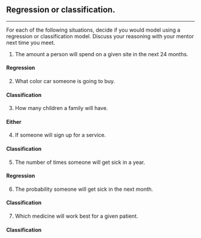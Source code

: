 ## Regression or classification.
___

For each of the following situations, decide if you would model using a regression or classification model. Discuss your reasoning with your mentor next time you meet.

1. The amount a person will spend on a given site in the next 24 months.
#### Regression
2. What color car someone is going to buy.
#### Classification
3. How many children a family will have.
#### Either 
4. If someone will sign up for a service.
#### Classification
5. The number of times someone will get sick in a year.
#### Regression
6. The probability someone will get sick in the next month.
#### Classification
7. Which medicine will work best for a given patient.
#### Classification